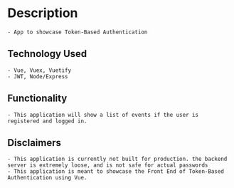 # Description
    - App to showcase Token-Based Authentication

## Technology Used
    - Vue, Vuex, Vuetify
    - JWT, Node/Express

## Functionality
    - This application will show a list of events if the user is registered and logged in. 

## Disclaimers
    - This application is currently not built for production. the backend server is extremely loose, and is not safe for actual passwords
    - This application is meant to showcase the Front End of Token-Based Authentication using Vue. 
